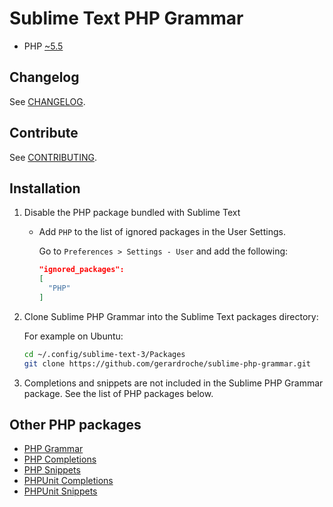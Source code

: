 Sublime Text PHP Grammar
========================

- PHP [~5.5](http://semver.org)

Changelog
---------

See [CHANGELOG](CHANGELOG.md).

Contribute
----------

See [CONTRIBUTING](CONTRIBUTING.md).

Installation
------------

1. Disable the PHP package bundled with Sublime Text

   - Add `PHP` to the list of ignored packages in the User Settings.

     Go to `Preferences > Settings - User` and add the following:

     ```json
     "ignored_packages":
     [
       "PHP"
     ]
     ```

2. Clone Sublime PHP Grammar into the Sublime Text packages directory:

   For example on Ubuntu:

   ```sh
   cd ~/.config/sublime-text-3/Packages
   git clone https://github.com/gerardroche/sublime-php-grammar.git
   ```

3. Completions and snippets are not included in the Sublime PHP Grammar package.
   See the list of PHP packages below.

Other PHP packages
------------------

* [PHP Grammar](https://github.com/gerardroche/sublime-php-grammar)
* [PHP Completions](https://github.com/gerardroche/sublime-phpck)
* [PHP Snippets](https://github.com/gerardroche/sublime-php-snippets)
* [PHPUnit Completions](https://github.com/gerardroche/sublime-phpunitck)
* [PHPUnit Snippets](https://github.com/gerardroche/sublime-phpunit-snippets)
